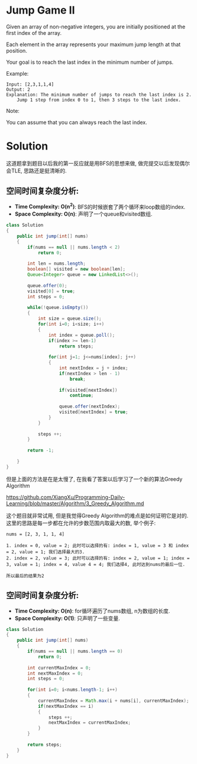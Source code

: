 #  Jump Game II

Given an array of non-negative integers, you are initially positioned at the first index of the array.

Each element in the array represents your maximum jump length at that position.

Your goal is to reach the last index in the minimum number of jumps.

Example:

```
Input: [2,3,1,1,4]
Output: 2
Explanation: The minimum number of jumps to reach the last index is 2.
    Jump 1 step from index 0 to 1, then 3 steps to the last index.
```
Note:

You can assume that you can always reach the last index.

# Solution

这道题拿到题目以后我的第一反应就是用BFS的思想来做, 做完提交以后发现偶尔会TLE, 思路还是挺清晰的.

## 空间时间复杂度分析:

* **Time Complexity: O(n<sup>2</sup>)**: BFS的时候嵌套了两个循环来loop数组的index.
* **Space Complexity: O(n)**: 声明了一个queue和visited数组.

```java
class Solution 
{
    public int jump(int[] nums) 
    {
        if(nums == null || nums.length < 2)
            return 0;
        
        int len = nums.length;
        boolean[] visited = new boolean[len];
        Queue<Integer> queue = new LinkedList<>();
        
        queue.offer(0);
        visited[0] = true;
        int steps = 0;
        
        while(!queue.isEmpty())
        {
            int size = queue.size();
            for(int i=0; i<size; i++)
            {
                int index = queue.poll();
                if(index >= len-1)
                    return steps;
                
                for(int j=1; j<=nums[index]; j++)
                {
                    int nextIndex = j + index;
                    if(nextIndex > len - 1)
                        break;
                    
                    if(visited[nextIndex])
                        continue;
                    
                    queue.offer(nextIndex);
                    visited[nextIndex] = true;
                }
            }
            
            steps ++;
        }
        
        return -1;
        
    }
}
```

但是上面的方法是在是太慢了, 在我看了答案以后学习了一个新的算法Greedy Algorithm

https://github.com/XiangXu/Programming-Daily-Learning/blob/master/Algorithm/3_Greedy_Algorithm.md

这个题目就非常试用, 但是我觉得Greedy Algorithm的难点是如何证明它是对的. 这里的思路是每一步都在允许的步数范围内取最大的数, 举个例子:

```
nums = [2, 3, 1, 1, 4]

1. index = 0, value = 2; 此时可以选择的有: index = 1, value = 3 和 index = 2, value = 1; 我们选择最大的3.
2. index = 2, value = 3; 此时可以选择的有: index = 2, value = 1; index = 3, value = 1; index = 4, value 4 = 4; 我们选择4, 此时达到nums的最后一位.

所以最后的结果为2
```

## 空间时间复杂度分析:

* **Time Complexity: O(n)**: for循环遍历了nums数组, n为数组的长度.
* **Space Complexity: O(1)**: 只声明了一些变量.

```java
class Solution 
{
    public int jump(int[] nums) 
    {
        if(nums == null || nums.length == 0)
            return 0;
        
        int currentMaxIndex = 0;
        int nextMaxIndex = 0;
        int steps = 0;
        
        for(int i=0; i<nums.length-1; i++)
        {
            currentMaxIndex = Math.max(i + nums[i], currentMaxIndex);
            if(nextMaxIndex == i)
            {
                steps ++;
                nextMaxIndex = currentMaxIndex;
            }
        }
        
        return steps;
    }
}
```
